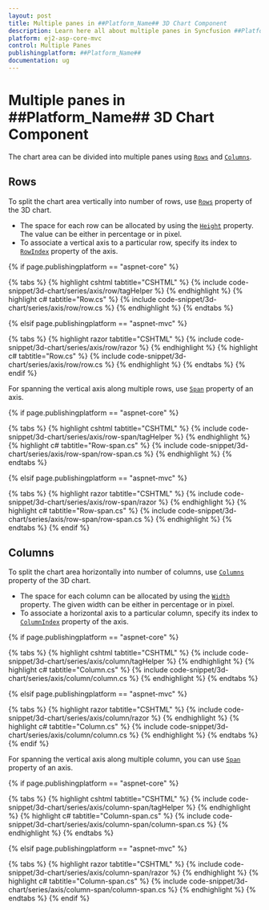 ```yaml
---
layout: post
title: Multiple panes in ##Platform_Name## 3D Chart Component
description: Learn here all about multiple panes in Syncfusion ##Platform_Name## 3D Chart component of Syncfusion Essential JS 2 and more.
platform: ej2-asp-core-mvc
control: Multiple Panes
publishingplatform: ##Platform_Name##
documentation: ug
---
```



# Multiple panes in ##Platform_Name## 3D Chart Component

The chart area can be divided into multiple panes using [`Rows`](https://help.syncfusion.com/cr/aspnetmvc-js2/Syncfusion.EJ2.Charts.Chart3D.html#Syncfusion_EJ2_Charts_Chart3D_Rows) and [`Columns`](https://help.syncfusion.com/cr/aspnetmvc-js2/Syncfusion.EJ2.Charts.Chart3D.html#Syncfusion_EJ2_Charts_Chart3D_Columns).

## Rows

To split the chart area vertically into number of rows, use [`Rows`](https://help.syncfusion.com/cr/aspnetmvc-js2/Syncfusion.EJ2.Charts.Chart3D.html#Syncfusion_EJ2_Charts_Chart3D_Rows) property of the 3D chart.

* The space for each row can be allocated by using the [`Height`](https://help.syncfusion.com/cr/aspnetmvc-js2/Syncfusion.EJ2.Charts.Chart3DRow.html#Syncfusion_EJ2_Charts_Chart3DRow_Height) property. The value can be either in percentage or in pixel.
* To associate a vertical axis to a particular row, specify its index to [`RowIndex`](https://help.syncfusion.com/cr/aspnetmvc-js2/Syncfusion.EJ2.Charts.Chart3DAxis.html#Syncfusion_EJ2_Charts_Chart3DAxis_RowIndex) property of the axis.

{% if page.publishingplatform == "aspnet-core" %}

{% tabs %}
{% highlight cshtml tabtitle="CSHTML" %}
{% include code-snippet/3d-chart/series/axis/row/tagHelper %}
{% endhighlight %}
{% highlight c# tabtitle="Row.cs" %}
{% include code-snippet/3d-chart/series/axis/row/row.cs %}
{% endhighlight %}
{% endtabs %}

{% elsif page.publishingplatform == "aspnet-mvc" %}

{% tabs %}
{% highlight razor tabtitle="CSHTML" %}
{% include code-snippet/3d-chart/series/axis/row/razor %}
{% endhighlight %}
{% highlight c# tabtitle="Row.cs" %}
{% include code-snippet/3d-chart/series/axis/row/row.cs %}
{% endhighlight %}
{% endtabs %}
{% endif %}



For spanning the vertical axis along multiple rows, use [`Span`](https://help.syncfusion.com/cr/aspnetmvc-js2/Syncfusion.EJ2.Charts.Chart3DAxis.html#Syncfusion_EJ2_Charts_Chart3DAxis_Span) property of an axis.

{% if page.publishingplatform == "aspnet-core" %}

{% tabs %}
{% highlight cshtml tabtitle="CSHTML" %}
{% include code-snippet/3d-chart/series/axis/row-span/tagHelper %}
{% endhighlight %}
{% highlight c# tabtitle="Row-span.cs" %}
{% include code-snippet/3d-chart/series/axis/row-span/row-span.cs %}
{% endhighlight %}
{% endtabs %}

{% elsif page.publishingplatform == "aspnet-mvc" %}

{% tabs %}
{% highlight razor tabtitle="CSHTML" %}
{% include code-snippet/3d-chart/series/axis/row-span/razor %}
{% endhighlight %}
{% highlight c# tabtitle="Row-span.cs" %}
{% include code-snippet/3d-chart/series/axis/row-span/row-span.cs %}
{% endhighlight %}
{% endtabs %}
{% endif %}



## Columns

To split the chart area horizontally into number of columns, use [`Columns`](https://help.syncfusion.com/cr/aspnetmvc-js2/Syncfusion.EJ2.Charts.Chart3D.html#Syncfusion_EJ2_Charts_Chart3D_Columns) property of the 3D chart.

* The space for each column can be allocated by using the [`Width`](https://help.syncfusion.com/cr/aspnetmvc-js2/Syncfusion.EJ2.Charts.Chart3DColumn.html#Syncfusion_EJ2_Charts_Chart3DColumn_Width) property. The given width can be either in percentage or in pixel.
* To associate a horizontal axis to a particular column, specify its index to [`ColumnIndex`](https://help.syncfusion.com/cr/aspnetmvc-js2/Syncfusion.EJ2.Charts.Chart3DAxis.html#Syncfusion_EJ2_Charts_Chart3DAxis_ColumnIndex) property of the axis.

{% if page.publishingplatform == "aspnet-core" %}

{% tabs %}
{% highlight cshtml tabtitle="CSHTML" %}
{% include code-snippet/3d-chart/series/axis/column/tagHelper %}
{% endhighlight %}
{% highlight c# tabtitle="Column.cs" %}
{% include code-snippet/3d-chart/series/axis/column/column.cs %}
{% endhighlight %}
{% endtabs %}

{% elsif page.publishingplatform == "aspnet-mvc" %}

{% tabs %}
{% highlight razor tabtitle="CSHTML" %}
{% include code-snippet/3d-chart/series/axis/column/razor %}
{% endhighlight %}
{% highlight c# tabtitle="Column.cs" %}
{% include code-snippet/3d-chart/series/axis/column/column.cs %}
{% endhighlight %}
{% endtabs %}
{% endif %}



For spanning the vertical axis along multiple column, you can use [`Span`](https://help.syncfusion.com/cr/aspnetmvc-js2/Syncfusion.EJ2.Charts.Chart3DAxis.html#Syncfusion_EJ2_Charts_Chart3DAxis_Span) property of an axis.

{% if page.publishingplatform == "aspnet-core" %}

{% tabs %}
{% highlight cshtml tabtitle="CSHTML" %}
{% include code-snippet/3d-chart/series/axis/column-span/tagHelper %}
{% endhighlight %}
{% highlight c# tabtitle="Column-span.cs" %}
{% include code-snippet/3d-chart/series/axis/column-span/column-span.cs %}
{% endhighlight %}
{% endtabs %}

{% elsif page.publishingplatform == "aspnet-mvc" %}

{% tabs %}
{% highlight razor tabtitle="CSHTML" %}
{% include code-snippet/3d-chart/series/axis/column-span/razor %}
{% endhighlight %}
{% highlight c# tabtitle="Column-span.cs" %}
{% include code-snippet/3d-chart/series/axis/column-span/column-span.cs %}
{% endhighlight %}
{% endtabs %}
{% endif %}


